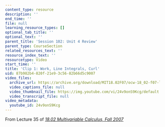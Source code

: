 ```yaml
---
content_type: resource
description: ''
end_time: ''
file: null
learning_resource_types: []
optional_tab_title: ''
optional_text: ''
parent_title: 'Session 102: Unit 4 Review'
parent_type: CourseSection
related_resources_text: ''
resource_index_text: ''
resourcetype: Video
start_time: ''
title: 'Clip 1: Work, Line Integrals, Curl'
uid: 87b982b4-820f-21e9-3c56-82b66d5c9007
video_files:
  archive_url: https://archive.org/download/MIT18.02F07/ocw-18_02-f07-lec35_300k.mp4
  video_captions_file: null
  video_thumbnail_file: https://img.youtube.com/vi/24v9onS9Kcg/default.jpg
  video_transcript_file: null
video_metadata:
  youtube_id: 24v9onS9Kcg
---
```


From Lecture 35 of [_18.02 Multivariable Calculus, Fall 2007_](/courses/18-02-multivariable-calculus-fall-2007/pages/video-lectures)